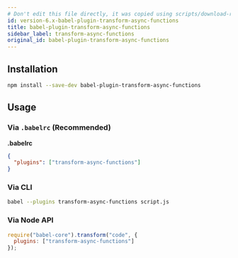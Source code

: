 ```yaml
---
# Don't edit this file directly, it was copied using scripts/download-readmes.js: 
id: version-6.x-babel-plugin-transform-async-functions
title: babel-plugin-transform-async-functions
sidebar_label: transform-async-functions
original_id: babel-plugin-transform-async-functions
---
```


## Installation

```sh
npm install --save-dev babel-plugin-transform-async-functions
```

## Usage

### Via `.babelrc` (Recommended)

**.babelrc**

```json
{
  "plugins": ["transform-async-functions"]
}
```

### Via CLI

```sh
babel --plugins transform-async-functions script.js
```

### Via Node API

```javascript
require("babel-core").transform("code", {
  plugins: ["transform-async-functions"]
});
```

